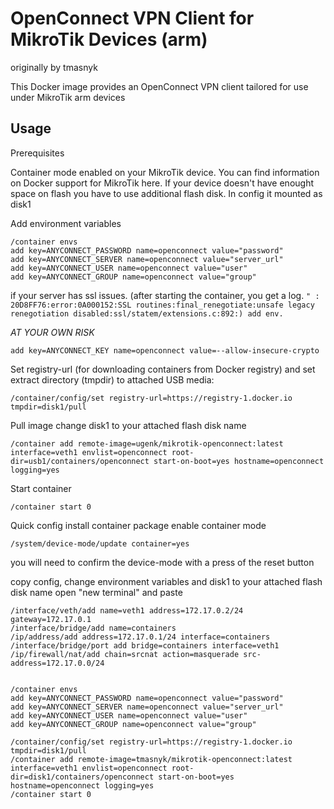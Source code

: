 OpenConnect VPN Client for MikroTik Devices (arm)
=================================================

originally by tmasnyk

This Docker image provides an OpenConnect VPN client tailored for use under MikroTik arm devices

Usage
-----

Prerequisites

Container mode enabled on your MikroTik device. You can find information on Docker support for MikroTik here⁠.
If your device doesn't have enought space on flash you have to use additional flash disk. In config it mounted as disk1

Add environment variables

```
/container envs
add key=ANYCONNECT_PASSWORD name=openconnect value="password"
add key=ANYCONNECT_SERVER name=openconnect value="server_url"
add key=ANYCONNECT_USER name=openconnect value="user"
add key=ANYCONNECT_GROUP name=openconnect value="group"
```

if your server has ssl issues. (after starting the container, you get a log.
`" : 20D8FF76:error:0A000152:SSL routines:final_renegotiate:unsafe legacy renegotiation disabled:ssl/statem/extensions.c:892:) add env. `

*AT YOUR OWN RISK*

```
add key=ANYCONNECT_KEY name=openconnect value=--allow-insecure-crypto
```

Set registry-url (for downloading containers from Docker registry) and set extract directory (tmpdir) to attached USB media:

```
/container/config/set registry-url=https://registry-1.docker.io tmpdir=disk1/pull
```

Pull image
change disk1 to your attached flash disk name

```
/container add remote-image=ugenk/mikrotik-openconnect:latest interface=veth1 envlist=openconnect root-dir=usb1/containers/openconnect start-on-boot=yes hostname=openconnect logging=yes
```

Start container

```
/container start 0
```

Quick config
install container package
enable container mode

```
/system/device-mode/update container=yes
```

you will need to confirm the device-mode with a press of the reset button

copy config, change environment variables and disk1 to your attached flash disk name
open "new terminal" and paste

```
/interface/veth/add name=veth1 address=172.17.0.2/24 gateway=172.17.0.1
/interface/bridge/add name=containers
/ip/address/add address=172.17.0.1/24 interface=containers
/interface/bridge/port add bridge=containers interface=veth1
/ip/firewall/nat/add chain=srcnat action=masquerade src-address=172.17.0.0/24


/container envs
add key=ANYCONNECT_PASSWORD name=openconnect value="password"
add key=ANYCONNECT_SERVER name=openconnect value="server_url"
add key=ANYCONNECT_USER name=openconnect value="user"
add key=ANYCONNECT_GROUP name=openconnect value="group"

/container/config/set registry-url=https://registry-1.docker.io tmpdir=disk1/pull
/container add remote-image=tmasnyk/mikrotik-openconnect:latest interface=veth1 envlist=openconnect root-dir=disk1/containers/openconnect start-on-boot=yes hostname=openconnect logging=yes
/container start 0
```